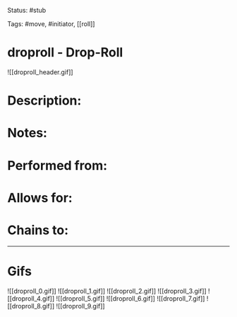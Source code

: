 Status: #stub

Tags: #move, #initiator, [[roll]]

# droproll - Drop-Roll
![[droproll_header.gif]]
# Description:


# Notes:


# Performed from:


# Allows for:


# Chains to:


___
# Gifs
![[droproll_0.gif]]
![[droproll_1.gif]]
![[droproll_2.gif]]
![[droproll_3.gif]]
![[droproll_4.gif]]
![[droproll_5.gif]]
![[droproll_6.gif]]
![[droproll_7.gif]]
![[droproll_8.gif]]
![[droproll_9.gif]]